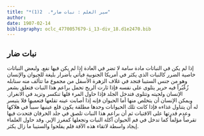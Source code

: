 ```yaml
---
title: "*سير العلم : نبات ضار*.  2(1)"
author: 
date: 1907-02-14
bibliography: oclc_4770057679-i_13-div_18.d1e2470.bib
---
```




##  نبات ضار 


 إذا لم يكن في النباتات مادة سامة لا تضر في العادة إذا لم يكن فيها نفع. ولبعض النباتات خاصية الضرر كالنبات الذي يكثر في أمريكا الجنوبية فيأتي بأضرار بليغة للحيوان والإنسان وهو من جنس الستيبا فتجد في غلاف الزهرة الأسفل من مجموع ما تتألف منه سنابله زُغْبُراً فيه حرير يتلوى على نفسه فإذا ثارت الريح تحمل براعم هذا النبات فتعلق بشعر الإنسان ولحيته وتتلوى فتدخل الجلد فإذا حاول المرء قلها تنكسر وتزيد في الانغراز. ويمكن الإنسان أن يتخلص منها أما الحيوان فإنه إذا أصابت عينه تقلعها فتعميها فلا يتيسر له أن يتناول غذاءه فإذا كانت تلك الحيوانات وحدها مطلقة يكون قلع عينيها سبباً في هلاكها وعدم قدرتها على الاقتيات ثم أن براعم هذا النبات تلصق في جلد الخرفان فتحدث فيها تقرصاً مؤلماً كما تدخل في فم الحيوان آكلة النبات وتجعلها كمغرز الإبر.   وقد حاول العلماء إيجاد واسطة لاتقاء هذه الآفة فلم يفلحوا والستيبا ما زال يكثر. 
